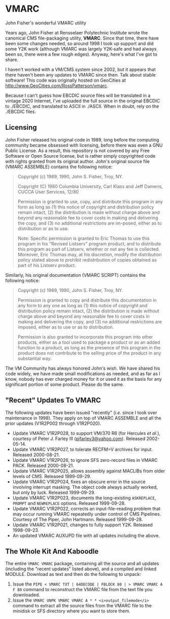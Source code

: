# VMARC
John Fisher's wonderful VMARC utility

Years ago, John Fisher at Rensselaer Polytechnic Institute wrote the canonical CMS file-packaging utility, **VMARC**.  Since that time, there have been some changes needed, so around 1998 I took up support and did some Y2K work (although VMARC was largely Y2K-safe and had always been so, there were a few rough edges).  Anyway, here's what I've got to share.

I haven't worked with a VM/CMS system since 2002, but it appears that there haven't been any updates to VMARC since then.  Talk about stable software!  This code was originally hosted on GeoCities at http://www.GeoCities.com/RossPatterson/vmarc.

Because I can't guess how EBCDIC source files will be translated in a vintage 2020 Internet, I've uploaded the full source in the original EBCDIC to ./EBCDIC, and translated to ASCII in ./ASCII.  When in doubt, rely on the ./EBCDIC files.

## Licensing

John Fisher released his original code in 1989, long before the computing community became obsessed with licensing, before there was even a GNU Public License.  As a result, this repository is not covered by any Free Software or Open Source license, but is rather simply copyrighted code with rights granted from its original author.  John's original source file (VMARC ASSEMBLE) contains the following notice:

> Copyright (c) 1989, 1990, John S. Fisher, Troy, NY.
>
> Copyright (C) 1980 Columbia University, Carl Klass and Jeff Damens, CUCCA User Services, 12/80
>
> Permission is granted to use, copy, and distribute this program in any form as long as (1) this notice of copyright and distribution policy remain intact, (2) the distribution is made without charge above and beyond any reasonable fee to cover costs in making and delivering the copy, and (3) no additional restrictions are im-posed, either as to distribution or as to use.
>
> Note:  Specific permission is granted to Eric Thomas to use this program in his "Revised Listserv" program product, and to distribute this program as part of Listserv, whether or not any fee is collected.  Moreover, Eric Thomas may, at his discretion, modify the distribution policy stated above to prohibit redistribution of copies obtained as part of his Listserv product.

Similarly, his original documentation (VMARC SCRIPT) contains the following notice:

> Copyright (c) 1989, 1990, John S. Fisher, Troy, NY.
>
> Permission is granted to copy and distribute this documentation in any form to any one as long as (1) this notice of copyright and distribution policy remain intact, (2) the distribution is made without charge above and beyond any reasonable fee to cover costs in making and delivering the copy, and (3) no additional restrictions are imposed, either as to use or as to distribution.
>
> Permission is also granted to incorporate this program into other products, either as a tool used to package a product or as an added function to a product, as long as the presence of this program in the product does not contribute to the selling price of the product in any substantial way.

The VM Community has always honored John's wish.  We have shared his code widely, we have made small modifications as needed, and as far as I know, nobody has ever charged money for it or used it as the basis for any significant portion of some product.  Please do the same.

## "Recent" Updates To VMARC

The following updates have been issued "recently" (_i.e._ since I took over maintenance in 1998).  They apply on top of VMARC ASSEMBLE and all the prior updates (V1R2P002 through V1R2P020).
* Update VMARC V1R2P028, to support VM/370 R6 (for Hercules _et al._), courtesy of Peter J. Farley III (pjfarley3@yahoo.com).  Released 2002-05-14.
* Update VMARC V1R2P027, to tolerate RECFM=V archives for input.  Released 2000-08-21.
* Update VMARC V1R2P026, to ignore SFS zero-record files in VMARC PACK.  Released 2000-08-21.
* Update VMARC V1R2P025, allows assembly against MACLIBs from older levels of CMS. Released 1999-09-29.
* Update VMARC V1R2P024, fixes an obscure error in the source involving interrupt masking.  The object code always actually worked, but only by luck.  Released 1999-09-29.
* Update VMARC V1R2P023, documents the long-existing `ASKREPLACE`, `PROMPT` and `NEWREPLACE` options.  Released 1999-09-28.
* Update VMARC V1R2P022, corrects an input-file-reading problem that may occur running VMARC repeatedly under control of CMS Pipelines. Courtesy of The Piper, John Hartmann.  Released 1999-09-28.
* Update VMARC V1R2P021, changes to fully support Y2K.  Released 1998-09-23.
* An updated VMARC AUXUPD file with all updates including the above.

## The Whole Kit And Kaboodle
The entire `VMARC VMARC` package, containing all the source and all updates (including the "recent updates" listed above), and a compiled and linked MODULE.  Download as text and then do the following to unpack:
1. Issue the `PIPE < VMARC TXT | 64DECODE | FBLOCK 80 | > VMARC VMARC A F 80` command to reconstruct the VMARC file from the text file you downloaded.
1. Issue the `VMARC UNPK VMARC VMARC A * * <i>output_filemode</i>` command to extract all the source files from the VMARC file to the minidisk or SFS directory where you want to store them.